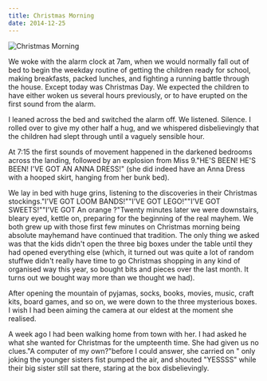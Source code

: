 ```yaml
---
title: Christmas Morning
date: 2014-12-25
---
```


![Christmas Morning](https://source.unsplash.com/d34DtRp1bqo/1600x900)

We woke with the alarm clock at 7am, when we would normally fall out of bed to begin the weekday routine of getting the children ready for school, making breakfasts, packed lunches, and fighting a running battle through the house. Except today was Christmas Day. We expected the children to have either woken us several hours previously, or to have erupted on the first sound from the alarm.

I leaned across the bed and switched the alarm off. We listened. Silence. I rolled over to give my other half a hug, and we whispered disbelievingly that the children had slept through until a vaguely sensible hour.

At 7:15 the first sounds of movement happened in the darkened bedrooms across the landing, followed by an explosion from Miss 9."HE'S BEEN! HE'S BEEN! I'VE GOT AN ANNA DRESS!" (she did indeed have an Anna Dress with a hooped skirt, hanging from her bunk bed).

We lay in bed with huge grins, listening to the discoveries in their Christmas stockings."I'VE GOT LOOM BANDS!""I'VE GOT LEGO!""I'VE GOT SWEETS!""I'VE GOT An orange ?"Twenty minutes later we were downstairs, bleary eyed, kettle on, preparing for the beginning of the real mayhem. We both grew up with those first few minutes on Christmas morning being absolute mayhemand have continued that tradition. The only thing we asked was that the kids didn't open the three big boxes under the table until they had opened everything else (which, it turned out was quite a lot of random stuffwe didn't really have time to go Christmas shopping in any kind of organised way this year, so bought bits and pieces over the last month. It turns out we bought way more than we thought we had).

After opening the mountain of pyjamas, socks, books, movies, music, craft kits, board games, and so on, we were down to the three mysterious boxes. I wish I had been aiming the camera at our eldest at the moment she realised.

A week ago I had been walking home from town with her. I had asked he what she wanted for Christmas for the umpteenth time. She had given us no clues."A computer of my own?"before I could answer, she carried on " only joking the younger sisters fist pumped the air, and shouted "YESSSS" while their big sister still sat there, staring at the box disbelievingly.